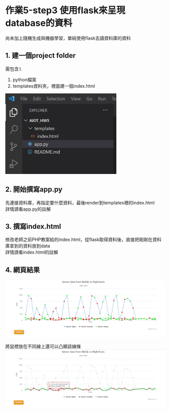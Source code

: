 # 作業5-step3 使用flask來呈現database的資料 
尚未加上隨機生成與機器學習，單純使用flask去讀資料庫的資料

## 1.	建一個project folder
需包含:\
1. python檔案
2. templates資料夾，裡面建一個index.html
<img src="step3_1.jpg" alt="aiot" width="350"/>

## 2.	開始撰寫app.py
先連接資料庫，再指定要什麼資料，最後render到templates裡的index.html\
詳情請看app.py的註解

## 3.	撰寫index.html
修改老師之前PHP教案給的index.html，從flask取得資料後，直接把剛剛在資料庫拿到的資料放到data\
詳情請看index.html的註解

## 4. 網頁結果

<img src="step3_2.jpg" alt="aiot" width="700"/>

將鼠標放在不同線上還可以凸顯該線條\
<img src="step3_3.jpg" alt="aiot" width="700"/>

